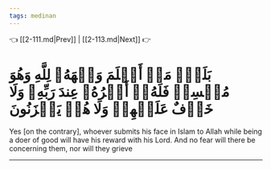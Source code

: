 ```yaml
---
tags: medinan
---
```


👈 [[2-111.md|Prev]] | [[2-113.md|Next]] 👉

# بَلَىٰۚ مَنۡ أَسۡلَمَ وَجۡهَهُۥ لِلَّهِ وَهُوَ مُحۡسِنٞ فَلَهُۥٓ أَجۡرُهُۥ عِندَ رَبِّهِۦ وَلَا خَوۡفٌ عَلَيۡهِمۡ وَلَا هُمۡ يَحۡزَنُونَ

Yes [on the contrary], whoever submits his face in Islam to Allah while being a doer of good will have his reward with his Lord. And no fear will there be concerning them, nor will they grieve

---

